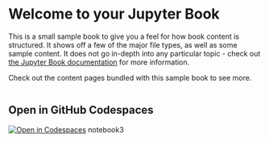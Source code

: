 # Welcome to your Jupyter Book

This is a small sample book to give you a feel for how book content is
structured.
It shows off a few of the major file types, as well as some sample content.
It does not go in-depth into any particular topic - check out [the Jupyter Book documentation](https://jupyterbook.org) for more information.

Check out the content pages bundled with this sample book to see more.

```{tableofcontents}
```

## Open in GitHub Codespaces

[![Open in Codespaces](https://github.com/codespaces/badge.svg)](https://github.com/codespaces/new?hide_repo_select=true&repo=MSc-in-AI-Programme/Module1)
notebook3